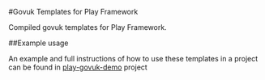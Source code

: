 #Govuk Templates for Play Framework

Compiled govuk templates for Play Framework.

##Example usage

An example and full instructions of how to use these templates in a project can be found in [play-govuk-demo](https://github.com/michaeldfallen/play-govuk-demo) project


